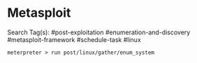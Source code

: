 # Metasploit

Search Tag(s): #post-exploitation #enumeration-and-discovery #metasploit-framework #schedule-task #linux

```
meterpreter > run post/linux/gather/enum_system
```